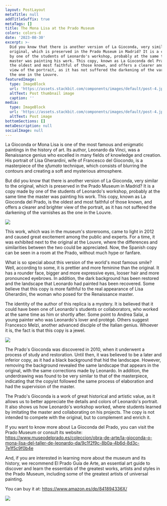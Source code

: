 ```yaml
---
layout: PostLayout
metaTitle: null
addTitleSuffix: true
metaTags: []
title: The Mona Lisa at the Prado Museum
colors: colors-d
date: '2023-08-30'
excerpt: >-
  Did you know that there is another version of La Gioconda, very similar to the
  original, which is preserved in the Prado Museum in Madrid? It is a copy made
  by one of the students of Leonardo's workshop, probably at the same time the
  master was painting his work. This copy, known as La Gioconda del Prado, is
  the oldest and most faithful of those known, and offers a clearer and brighter
  view of the portrait, as it has not suffered the darkening of the varnishes as
  the one in the Louvre.
featuredImage:
  type: ImageBlock
  url: 'https://assets.stackbit.com/components/images/default/post-4.jpeg'
  altText: Post thumbnail image
  caption: ''
media:
  type: ImageBlock
  url: 'https://assets.stackbit.com/components/images/default/post-4.jpeg'
  altText: Post image
bottomSections: []
metaDescription: null
socialImage: null
---
```

La Gioconda or Mona Lisa is one of the most famous and enigmatic paintings in the history of art. Its author, Leonardo da Vinci, was a Renaissance genius who excelled in many fields of knowledge and creation. His portrait of Lisa Gherardini, wife of Francesco del Giocondo, is a masterpiece of the *sfumato* technique, which consists of blurring the contours and creating a soft and mysterious atmosphere.

But did you know that there is another version of La Gioconda, very similar to the original, which is preserved in the Prado Museum in Madrid? It is a copy made by one of the students of Leonardo's workshop, probably at the same time the master was painting his work. This copy, known as La Gioconda del Prado, is the oldest and most faithful of those known, and offers a clearer and brighter view of the portrait, as it has not suffered the darkening of the varnishes as the one in the Louvre.

![](https://www.elimparcial.es/galerias-noticias/galerias/236598/sala-leonardo-prado3.jpg)

This work, which was in the museum's storerooms, came to light in 2012 and caused great excitement among the public and experts. For a time, it was exhibited next to the original at the Louvre, where the differences and similarities between the two could be appreciated. Now, the Spanish copy can be seen in a room at the Prado, without much hype or fanfare.

What is so special about this version of the world's most famous smile? Well, according to some, it is prettier and more feminine than the original. It has a rounder face, bigger and more expressive eyes, looser hair and more pronounced eyebrows. In addition, the dark background has been restored and the landscape that Leonardo had painted has been recovered. Some believe that this copy is more faithful to the real appearance of Lisa Gherardini, the woman who posed for the Renaissance master.

The identity of the author of this replica is a mystery. It is believed that it could have been one of Leonardo's students or collaborators, who worked at the same time as him or shortly after. Some point to Andrea Salai, a young painter who was Leonardo's lover and protégé. Others suggest Francesco Melzi, another advanced disciple of the Italian genius. Whoever it is, the fact is that this copy is a jewel.

![](https://img2.rtve.es/v/1310346?w=1600&preview=1328130723362.jpg)

The Prado's Gioconda was discovered in 2010, when it underwent a process of study and restoration. Until then, it was believed to be a later and inferior copy, as it had a black background that hid the landscape. However, removing the background revealed the same landscape that appears in the original, with the same corrections made by Leonardo. In addition, the underdrawing was found to be very similar to that of the masterpiece, indicating that the copyist followed the same process of elaboration and had the supervision of the master.

The Prado's Gioconda is a work of great historical and artistic value, as it allows us to better appreciate the details and colors of Leonardo's portrait. It also shows us how Leonardo's workshop worked, where students learned by imitating the master and collaborating on his projects. The copy is not intended to compete with the original, but to complement and enrich it.

If you want to know more about La Gioconda del Prado, you can visit the Prado Museum or consult its website: <https://www.museodelprado.es/coleccion/obra-de-arte/la-gioconda-o-mona-lisa-del-taller-de-leonardo-da/9c1f2f9c-8b0a-4b6d-8d3c-7e1f5c9f0b4e>

And, if you are interested in learning more about the museum and its history, we recommend El Prado Guía de Arte, an essential art guide to discover and learn the essentials of the greatest works, artists and styles in the Prado Museum, including some of the greatest artists of universal painting.

You can buy it at: <https://www.amazon.es/dp/841894336X/>

![](/images/1657615099.png)